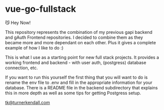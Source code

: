 # vue-go-fullstack

😼 Hey Now!

This repository represents the combination of my previous gapi backend and gAuth Frontend repositories.  I decided to combine them as they became more and more dependant on each other.  Plus it gives a complete example of how I like to do :)

This is what I use as a starting point for new full stack projects.  It provides a working frontend and backend - with user auth, (postgress) database connection, etc.

If you want to run this yourself the first thing that you will want to do is rename the env file to .env and fill in the appropriate information for your database. There is a README file in the backend subdirectory that explains this in more depth as well as some tips for getting Postgress setup.

tk@turnerkendall.com